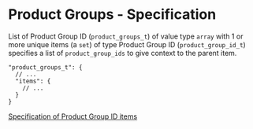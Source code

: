 # Product Groups - Specification

List of Product Group ID (`product_groups_t`) of value type `array` with 1 or more unique items (a `set`) of type
Product Group ID (`product_group_id_t`) specifies a list of `product_group_ids` to give context to the parent item.

```
"product_groups_t": {
  // ...
  "items": {
    // ...
  }
}
```

[Specification of Product Group ID items](product_group_id-spec.en.md)
